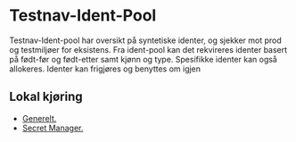 # Testnav-Ident-Pool
Testnav-Ident-pool har oversikt på syntetiske identer, og sjekker mot prod og testmiljøer for eksistens.
Fra ident-pool kan det rekvireres identer basert på født-før og født-etter samt kjønn og type.
Spesifikke identer kan også allokeres.
Identer kan frigjøres og benyttes om igjen

## Lokal kjøring
* [Generelt.](../../docs/modules/ROOT/pages/local/local_general.adoc)
* [Secret Manager.](../../docs/modules/ROOT/pages/local/local_secretmanager.adoc)
    
